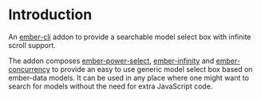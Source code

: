 # Introduction

An [ember-cli](https://www.ember-cli.com) addon to provide a searchable model select box with infinite scroll support.

The addon composes [ember-power-select](https://ember-power-select.com), [ember-infinity](https://github.com/ember-infinity/ember-infinity) and [ember-concurrency](http://ember-concurrency.com) to provide an easy to use generic model select box based on ember-data models. It can be used in any place where one might want to search for models without the need for extra JavaScript code.
